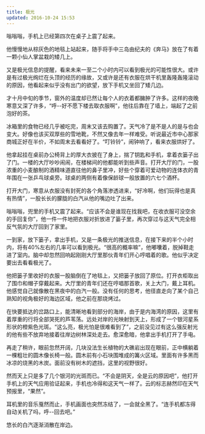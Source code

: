 ```yaml
---
title: 极光
updated: 2016-10-24 15:53
---
```


嗡嗡嗡，手机上已经第四次在桌子上震了起来。

他慢慢地从棕灰色的地毯上站起来，随手将手中三岛由纪夫的《奔马》放在了有着一颗小仙人掌盆栽的矮几上。

又是极光信息的提醒，看来未来一至二个小时内可以看到极光的可能性很大。或许是有过极光绚烂在头顶的经历的缘故，又或许是还有衣服在烘干机里轰隆轰隆滚动的原因，他看起来似乎没有出门的欲望，放下手机又坐回了矮几边。

才十月中旬的季节，窗外的温度却已然让每个人的衣着都臃肿了许多。这样的夜晚寒意又深了许多，“呼--好不愿下楼去取衣服啊”，他往后靠在了墙上，端起了之前泡好的茶。

冰箱里的食物已经几乎被吃完，周末又该去购置了。天气冷了是不是人的是与也会变大。好像也该买双厚些的雪地靴，不然又像去年一样难受。听说最近市中心那家商城正好在半价，不如周末去看看好了。“叮铃铃”，闹钟响了，看来衣服烘好了。

他拿起挂在桌前办公椅背上的厚大衣披在了身上，揣了钥匙和手机，拿着衣篓子出了门。一楼的大厅吵吵闹闹，在楼梯间的他都能听到些声音。打开大厅的门，一股浓重的小麦酿制的酒精味道直往他的鼻子里冲，好些个穿着可爱动物的连体衣的青年围在一张乒乓球桌旁。球桌的两侧有着像保龄球一般放置的六七个酒杯。

打开大门，寒意从衣服没有封死的各个角落渗透进来，“好冷啊，他们玩得也是真有热情”，一股长长的朦胧的白汽从他的嘴边吐了出来。

嗡嗡嗡，兜里的手机又震了起来。“应该不会是谁现在找我吧，在收衣服可没空余的手回复你”，他一件一件地把衣服对折放进了篓子里，再次穿过与这天气完全相反气氛的大厅回到了家里。

一到家，放下篓子，拿出手机，又是一条极光的推送信息，在接下来的半个小时内，将有40%左右的几率可以看到极光。“很高的概率嘛”，他嘟囔着，脱掉鞋走进了室内。脑中却忽然回响起刚刚大厅里那伙青年们开心哼唱着的歌。他似乎决定要出去看看极光了。

他把篓子里收好的衣服一股脑倒在了地毯上，又把篓子放回了原位。打开衣柜取出了围巾和帽子穿戴起来。大厅里的青年们还在哼唱那首歌，关上大门，戴上耳机。他感觉自己就像散在黑夜中的白汽一般。没有任何的思考，他径直走向了某个自己熟知的视角极好的海边区域，他之前在那烧烤过。

在快要抵达的岔路口上，能清晰地看到部分的海岸，由于是内海湾的原因，这里有着厚重的行将全部哭死的芦苇荡。远处对岸的光映射到天上，形成了一个银河星系形状的橙紫色光斑。“这么亮，极光怕是很难看到了”，之前没见过有这么强反射光的他有些不放弃地接着往岸边树林深处走去。愈深愈暗，他拿出手机打开了手电。

再走了稍许，眼前忽然开阔，几块没法生长植物的大礁岩出现在眼前，正中横躺着一棵粗壮的圆木像长椅一般。圆木前有小石块围堆成的篝火区域。里面有许多黑而冰凉的烧黑的木炭。面前没有树木的遮挡，这里的视野很好。

然而天上只是多了几个银河的光斑而已。“不会是阴天，全是云的原因吧”，他打开手机上的天气应用验证起来，手机也冷得和这天气一样了。云的标志赫然印在天气预报里，“果然”。

耳机里的音乐戛然而止，手机画面也突然冻结了，一会就全黑了。“连手机都冻得自动关机了吗，呼--回去吧。”

悠长的白汽逐渐消散在岸边。
